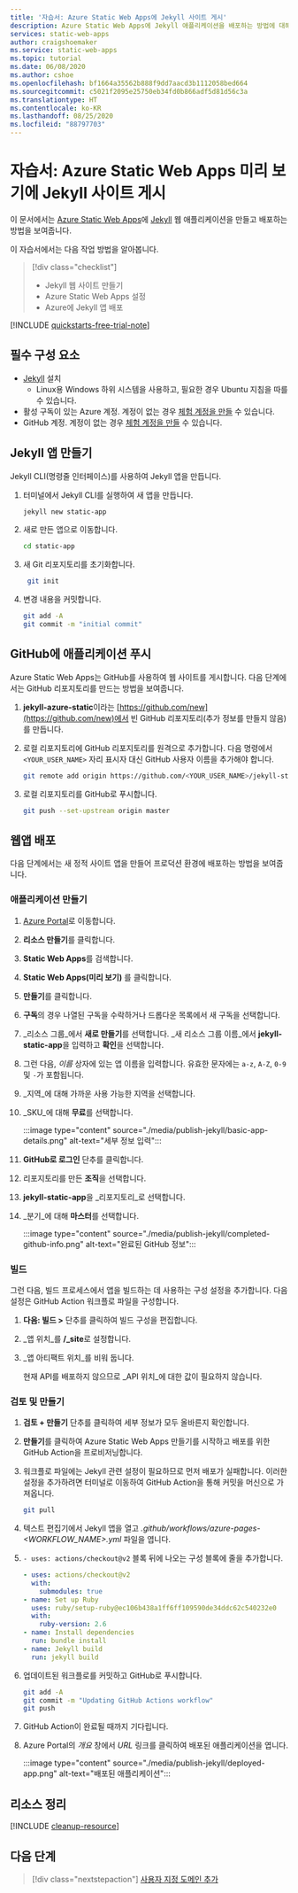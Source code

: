 ```yaml
---
title: '자습서: Azure Static Web Apps에 Jekyll 사이트 게시'
description: Azure Static Web Apps에 Jekyll 애플리케이션을 배포하는 방법에 대해 알아봅니다.
services: static-web-apps
author: craigshoemaker
ms.service: static-web-apps
ms.topic: tutorial
ms.date: 06/08/2020
ms.author: cshoe
ms.openlocfilehash: bf1664a35562b888f9dd7aacd3b1112058bed664
ms.sourcegitcommit: c5021f2095e25750eb34fd0b866adf5d81d56c3a
ms.translationtype: HT
ms.contentlocale: ko-KR
ms.lasthandoff: 08/25/2020
ms.locfileid: "88797703"
---
```

# <a name="tutorial-publish-a-jekyll-site-to-azure-static-web-apps-preview"></a>자습서: Azure Static Web Apps 미리 보기에 Jekyll 사이트 게시

이 문서에서는 [Azure Static Web Apps](overview.md)에 [Jekyll](https://jekyllrb.com/) 웹 애플리케이션을 만들고 배포하는 방법을 보여줍니다.

이 자습서에서는 다음 작업 방법을 알아봅니다.

> [!div class="checklist"]
>
> - Jekyll 웹 사이트 만들기
> - Azure Static Web Apps 설정
> - Azure에 Jekyll 앱 배포

[!INCLUDE [quickstarts-free-trial-note](../../includes/quickstarts-free-trial-note.md)]

## <a name="prerequisites"></a>필수 구성 요소

- [Jekyll](https://jekyllrb.com/docs/installation/) 설치
  - Linux용 Windows 하위 시스템을 사용하고, 필요한 경우 Ubuntu 지침을 따를 수 있습니다.
- 활성 구독이 있는 Azure 계정. 계정이 없는 경우 [체험 계정을 만들](https://azure.microsoft.com/free/) 수 있습니다.
- GitHub 계정. 계정이 없는 경우 [체험 계정을 만들](https://github.com/join) 수 있습니다.

## <a name="create-jekyll-app"></a>Jekyll 앱 만들기

Jekyll CLI(명령줄 인터페이스)를 사용하여 Jekyll 앱을 만듭니다.

1. 터미널에서 Jekyll CLI를 실행하여 새 앱을 만듭니다.

   ```bash
   jekyll new static-app
   ```

1. 새로 만든 앱으로 이동합니다.

   ```bash
   cd static-app
   ```

1. 새 Git 리포지토리를 초기화합니다.

   ```bash
    git init
   ```

1. 변경 내용을 커밋합니다.

   ```bash
   git add -A
   git commit -m "initial commit"
   ```

## <a name="push-your-application-to-github"></a>GitHub에 애플리케이션 푸시

Azure Static Web Apps는 GitHub를 사용하여 웹 사이트를 게시합니다. 다음 단계에서는 GitHub 리포지토리를 만드는 방법을 보여줍니다.

1. **jekyll-azure-static**이라는 [https://github.com/new](https://github.com/new)에서 빈 GitHub 리포지토리(추가 정보를 만들지 않음)를 만듭니다.

1. 로컬 리포지토리에 GitHub 리포지토리를 원격으로 추가합니다. 다음 명령에서 `<YOUR_USER_NAME>` 자리 표시자 대신 GitHub 사용자 이름을 추가해야 합니다.

   ```bash
   git remote add origin https://github.com/<YOUR_USER_NAME>/jekyll-static-app
   ```

1. 로컬 리포지토리를 GitHub로 푸시합니다.

   ```bash
   git push --set-upstream origin master
   ```

## <a name="deploy-your-web-app"></a>웹앱 배포

다음 단계에서는 새 정적 사이트 앱을 만들어 프로덕션 환경에 배포하는 방법을 보여줍니다.

### <a name="create-the-application"></a>애플리케이션 만들기

1. [Azure Portal](https://portal.azure.com)로 이동합니다.

1. **리소스 만들기**를 클릭합니다.

1. **Static Web Apps**를 검색합니다.

1. **Static Web Apps(미리 보기)** 를 클릭합니다.

1. **만들기**를 클릭합니다.

1. **구독**의 경우 나열된 구독을 수락하거나 드롭다운 목록에서 새 구독을 선택합니다.

1. _리소스 그룹_에서 **새로 만들기**를 선택합니다. _새 리소스 그룹 이름_에서 **jekyll-static-app**을 입력하고 **확인**을 선택합니다.

1. 그런 다음, _이름_ 상자에 있는 앱 이름을 입력합니다. 유효한 문자에는 `a-z`, `A-Z`, `0-9` 및 `-`가 포함됩니다.

1. _지역_에 대해 가까운 사용 가능한 지역을 선택합니다.

1. _SKU_에 대해 **무료**를 선택합니다.

    :::image type="content" source="./media/publish-jekyll/basic-app-details.png" alt-text="세부 정보 입력":::

1. **GitHub로 로그인** 단추를 클릭합니다.

1. 리포지토리를 만든 **조직**을 선택합니다.

1. **jekyll-static-app**을 _리포지토리_로 선택합니다.

1. _분기_에 대해 **마스터**를 선택합니다.

    :::image type="content" source="./media/publish-jekyll/completed-github-info.png" alt-text="완료된 GitHub 정보":::

### <a name="build"></a>빌드

그런 다음, 빌드 프로세스에서 앱을 빌드하는 데 사용하는 구성 설정을 추가합니다. 다음 설정은 GitHub Action 워크플로 파일을 구성합니다.

1. **다음: 빌드 >** 단추를 클릭하여 빌드 구성을 편집합니다.

1. _앱 위치_를 **/_site**로 설정합니다.

1. _앱 아티팩트 위치_를 비워 둡니다.

   현재 API를 배포하지 않으므로 _API 위치_에 대한 값이 필요하지 않습니다.

### <a name="review-and-create"></a>검토 및 만들기

1. **검토 + 만들기** 단추를 클릭하여 세부 정보가 모두 올바른지 확인합니다.

1. **만들기**를 클릭하여 Azure Static Web Apps 만들기를 시작하고 배포를 위한 GitHub Action을 프로비저닝합니다.

1. 워크플로 파일에는 Jekyll 관련 설정이 필요하므로 먼저 배포가 실패합니다. 이러한 설정을 추가하려면 터미널로 이동하여 GitHub Action을 통해 커밋을 머신으로 가져옵니다.

   ```bash
   git pull
   ```

1. 텍스트 편집기에서 Jekyll 앱을 열고 _.github/workflows/azure-pages-<WORKFLOW_NAME>.yml_ 파일을 엽니다.

1. `- uses: actions/checkout@v2` 블록 뒤에 나오는 구성 블록에 줄을 추가합니다.

    ```yml
    - uses: actions/checkout@v2
      with:
        submodules: true
    - name: Set up Ruby
      uses: ruby/setup-ruby@ec106b438a1ff6ff109590de34ddc62c540232e0
      with:
        ruby-version: 2.6
    - name: Install dependencies
      run: bundle install
    - name: Jekyll build
      run: jekyll build
    ```

1. 업데이트된 워크플로를 커밋하고 GitHub로 푸시합니다.

    ```bash
    git add -A
    git commit -m "Updating GitHub Actions workflow"
    git push
    ```

1. GitHub Action이 완료될 때까지 기다립니다.

1. Azure Portal의 _개요_ 창에서 _URL_ 링크를 클릭하여 배포된 애플리케이션을 엽니다.

   :::image type="content" source="./media/publish-jekyll/deployed-app.png" alt-text="배포된 애플리케이션":::

## <a name="clean-up-resources"></a>리소스 정리

[!INCLUDE [cleanup-resource](../../includes/static-web-apps-cleanup-resource.md)]

## <a name="next-steps"></a>다음 단계

> [!div class="nextstepaction"]
> [사용자 지정 도메인 추가](custom-domain.md)
